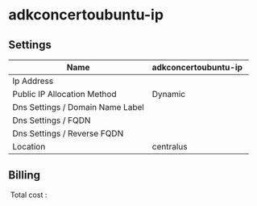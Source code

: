 # adkconcertoubuntu-ip 

## Settings


| Name | adkconcertoubuntu-ip  |
| --- | --- |
| Ip Address |   |
| Public IP Allocation Method | Dynamic  |
| Dns Settings / Domain Name Label |   |
| Dns Settings / FQDN |   |
| Dns Settings / Reverse FQDN |   |
| Location | centralus  |

## Billing
 Total cost : 
